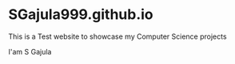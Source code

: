 # SGajula999.github.io
This is a Test website to showcase my Computer Science projects


I'am S Gajula
